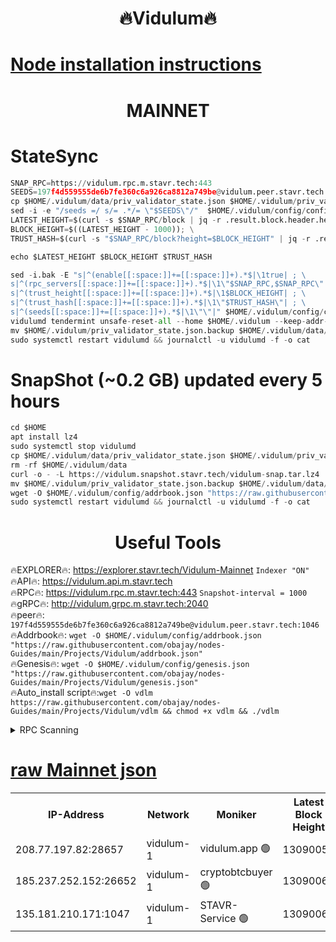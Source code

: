<h1 align="center"> 🔥Vidulum🔥</h1>

[Node installation instructions](https://github.com/obajay/nodes-Guides/tree/main/Projects/Vidulum)
=
<h1 align="center"> MAINNET</h1>

# StateSync
```python
SNAP_RPC=https://vidulum.rpc.m.stavr.tech:443
SEEDS=197f4d559555de6b7fe360c6a926ca8812a749be@vidulum.peer.stavr.tech:1046
cp $HOME/.vidulum/data/priv_validator_state.json $HOME/.vidulum/priv_validator_state.json.backup
sed -i -e "/seeds =/ s/= .*/= \"$SEEDS\"/"  $HOME/.vidulum/config/config.toml
LATEST_HEIGHT=$(curl -s $SNAP_RPC/block | jq -r .result.block.header.height); \
BLOCK_HEIGHT=$((LATEST_HEIGHT - 1000)); \
TRUST_HASH=$(curl -s "$SNAP_RPC/block?height=$BLOCK_HEIGHT" | jq -r .result.block_id.hash)

echo $LATEST_HEIGHT $BLOCK_HEIGHT $TRUST_HASH

sed -i.bak -E "s|^(enable[[:space:]]+=[[:space:]]+).*$|\1true| ; \
s|^(rpc_servers[[:space:]]+=[[:space:]]+).*$|\1\"$SNAP_RPC,$SNAP_RPC\"| ; \
s|^(trust_height[[:space:]]+=[[:space:]]+).*$|\1$BLOCK_HEIGHT| ; \
s|^(trust_hash[[:space:]]+=[[:space:]]+).*$|\1\"$TRUST_HASH\"| ; \
s|^(seeds[[:space:]]+=[[:space:]]+).*$|\1\"\"|" $HOME/.vidulum/config/config.toml
vidulumd tendermint unsafe-reset-all --home $HOME/.vidulum --keep-addr-book
mv $HOME/.vidulum/priv_validator_state.json.backup $HOME/.vidulum/data/priv_validator_state.json
sudo systemctl restart vidulumd && journalctl -u vidulumd -f -o cat
```
# SnapShot (~0.2 GB) updated every 5 hours
```python
cd $HOME
apt install lz4
sudo systemctl stop vidulumd
cp $HOME/.vidulum/data/priv_validator_state.json $HOME/.vidulum/priv_validator_state.json.backup
rm -rf $HOME/.vidulum/data
curl -o - -L https://vidulum.snapshot.stavr.tech/vidulum-snap.tar.lz4 | lz4 -c -d - | tar -x -C $HOME/.vidulum --strip-components 2
mv $HOME/.vidulum/priv_validator_state.json.backup $HOME/.vidulum/data/priv_validator_state.json
wget -O $HOME/.vidulum/config/addrbook.json "https://raw.githubusercontent.com/obajay/nodes-Guides/main/Projects/Vidulum/addrbook.json"
sudo systemctl restart vidulumd && journalctl -u vidulumd -f -o cat
```

 <h1 align="center"> Useful Tools</h1>

🔥EXPLORER🔥:     https://explorer.stavr.tech/Vidulum-Mainnet        `Indexer "ON"` \
🔥API🔥:          https://vidulum.api.m.stavr.tech \
🔥RPC🔥:          https://vidulum.rpc.m.stavr.tech:443              `Snapshot-interval = 1000` \
🔥gRPC🔥:         http://vidulum.grpc.m.stavr.tech:2040 \
🔥peer🔥:         `197f4d559555de6b7fe360c6a926ca8812a749be@vidulum.peer.stavr.tech:1046` \
🔥Addrbook🔥:  `wget -O $HOME/.vidulum/config/addrbook.json "https://raw.githubusercontent.com/obajay/nodes-Guides/main/Projects/Vidulum/addrbook.json"` \
🔥Genesis🔥:  `wget -O $HOME/.vidulum/config/genesis.json "https://raw.githubusercontent.com/obajay/nodes-Guides/main/Projects/Vidulum/genesis.json"` \
🔥Auto_install script🔥:`wget -O vdlm https://raw.githubusercontent.com/obajay/nodes-Guides/main/Projects/Vidulum/vdlm && chmod +x vdlm && ./vdlm`

<details>
<summary>RPC Scanning</summary>

<h2 align="center"> We scan nodes in real time every 4 hours. And we provide the final result of RPC endpoints.
We cannot influence the operation of these nodes in any way. </h2>


```python
If Voting Power is higher than 0 --> then the Node is a validator of the network and may be subject to attack and be a potential threat to the chain.
```
```python
We marked such validators with a red symbol
```

</details>

[raw Mainnet json](https://rpc-check.vidulum.stavr.tech/vidulum/rpc-vidulum-result.json)
=



<table><tr><th>IP-Address</th><th>Network</th><th>Moniker</th><th>Latest Block Height</th><th>Earliest Block Height</th><th>Catching Up</th><th>Tx Index</th><th>Voting Power</th><th>Scan Time</th></tr><tr><td>208.77.197.82:28657</td><td>vidulum-1</td><td>vidulum.app 🟢</td><td>13090059</td><td>8679101</td><td>False</td><td>on</td><td>0</td><td>2024-03-28T17:03:23.956287816UTC</td></tr><tr><td>185.237.252.152:26652</td><td>vidulum-1</td><td>cryptobtcbuyer 🟢</td><td>13090061</td><td>9758001</td><td>False</td><td>on</td><td>0</td><td>2024-03-28T17:03:32.742219412UTC</td></tr><tr><td>135.181.210.171:1047</td><td>vidulum-1</td><td>STAVR-Service 🟢</td><td>13090060</td><td>13089701</td><td>False</td><td>on</td><td>0</td><td>2024-03-28T17:03:26.290796993UTC</td></tr></table>
